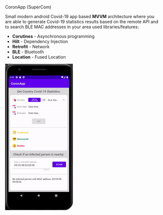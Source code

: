 CoronApp (SuperCom)

Small modern android Covid-19 app based <b>MVVM</b> architecture where you are able to generate Covid-19 statistics results based on the remote API and to search BLE MAC addresses in your area
used libraries/features:
* <b>Corutines</b> - Asynchronous programming
* <b>Hilt</b> - Dependency Injection
* <b>Retrofit</b> - Network
* <b>BLE</b> - Bluetooth
* <b>Location</b> - Fused Location

![img](demo.gif)

